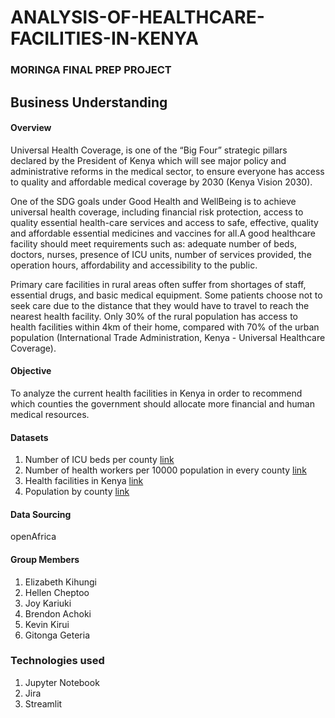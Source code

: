 # ANALYSIS-OF-HEALTHCARE-FACILITIES-IN-KENYA
### MORINGA FINAL PREP PROJECT
## Business Understanding
#### Overview
Universal Health Coverage, is one of the “Big Four” strategic pillars declared by the President of Kenya which will see major policy and administrative reforms in the medical sector, to ensure everyone has access to quality and affordable medical coverage by 2030 (Kenya Vision 2030).

One of the SDG goals under Good Health and WellBeing is to achieve universal health coverage, including financial risk protection, access to quality essential health-care services and access to safe, effective, quality and affordable essential medicines and vaccines for all.A good healthcare facility should meet requirements such as: adequate number of beds, doctors, nurses, presence of ICU units, number of services provided, the operation hours, affordability and accessibility to the public.

Primary care facilities in rural areas often suffer from shortages of staff, essential drugs, and basic medical equipment. Some patients choose not to seek care due to the distance that they would have to travel to reach the nearest health facility. Only 30% of the rural population has access to health facilities within 4km of their home, compared with 70% of the urban population (International Trade Administration, Kenya - Universal Healthcare Coverage).


#### Objective
To analyze the current health facilities in Kenya in order to recommend which counties the government should allocate more financial and human medical resources.   

#### Datasets
1. Number of ICU beds per county [link](https://data.humdata.org/dataset/e231c2f5-11c6-4006-b0f8-f6cb41410b30/resource/57af4fb4-1141-41aa-a5f8-a92ccd5663c9/download/number-of-icu-beds-per-county.xlsx)
2. Number of health workers per 10000 population in every county [link](https://africaopendata.org/dataset/health-facilities)
3. Health facilities in Kenya [link](https://africaopendata.org/dataset/health-facilities-in-kenya/resource/0257f153-7228-49ef-b330-8e8ed3c7c7e8?view_id=d7347289-9340-4058-ace8-ab62ce45475a)
4. Population by county [link](https://data.humdata.org/dataset/fa58ed8d-1daa-48b6-bae1-19746c32c85f/resource/82f909ce-7358-48da-9639-8fe9c3318251/download/2019-population_census-report-per-county.csv)

#### Data Sourcing
openAfrica

#### Group Members
1. Elizabeth Kihungi
2. Hellen Cheptoo
3. Joy Kariuki
4. Brendon Achoki
5. Kevin Kirui
6. Gitonga Geteria

### Technologies used
1. Jupyter Notebook
2. Jira
3. Streamlit 
